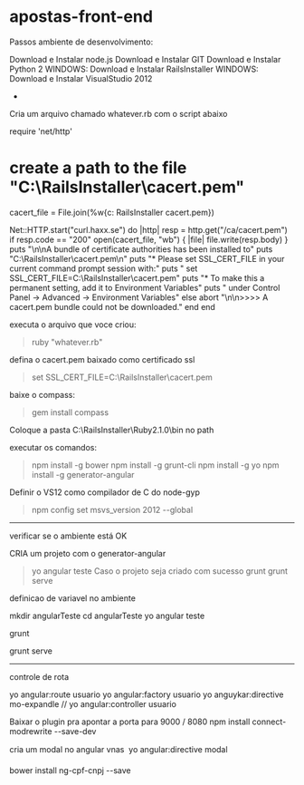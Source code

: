 # apostas-front-end

Passos ambiente de desenvolvimento:

Download e Instalar node.js
Download e Instalar GIT
Download e Instalar Python 2
WINDOWS: Download e Instalar RailsInstaller
WINDOWS: Download e Instalar VisualStudio 2012

- 

Cria um arquivo chamado whatever.rb com o script abaixo

require 'net/http'

# create a path to the file "C:\RailsInstaller\cacert.pem"
cacert_file = File.join(%w{c: RailsInstaller cacert.pem})

Net::HTTP.start("curl.haxx.se") do |http|
  resp = http.get("/ca/cacert.pem")
  if resp.code == "200"
    open(cacert_file, "wb") { |file| file.write(resp.body) }
    puts "\n\nA bundle of certificate authorities has been installed to"
    puts "C:\\RailsInstaller\\cacert.pem\n"
    puts "* Please set SSL_CERT_FILE in your current command prompt session with:"
    puts "     set SSL_CERT_FILE=C:\\RailsInstaller\\cacert.pem"
    puts "* To make this a permanent setting, add it to Environment Variables"
    puts "  under Control Panel -> Advanced -> Environment Variables"
  else
    abort "\n\n>>>> A cacert.pem bundle could not be downloaded."
  end
end

executa o arquivo que voce criou:

> ruby "whatever.rb"

defina o cacert.pem baixado como certificado ssl

> set SSL_CERT_FILE=C:\RailsInstaller\cacert.pem

baixe o compass:

> gem install compass

Coloque a pasta C:\RailsInstaller\Ruby2.1.0\bin no path

executar os comandos:

> npm install -g bower
> npm install -g grunt-cli
> npm install -g yo
> npm install -g generator-angular

Definir o VS12 como compilador de C do node-gyp

> npm config set msvs_version 2012 --global

---------------
verificar se o ambiente está OK

CRIA um projeto com o generator-angular
> yo angular teste
Caso o projeto seja criado com sucesso
> grunt
> grunt serve

definicao de variavel no ambiente

mkdir angularTeste
cd angularTeste
yo angular teste

grunt

grunt serve

---------------------------------------------

controle de rota

yo angular:route usuario
yo angular:factory usuario
yo anguykar:directive mo-expandle
// yo angular:controller usuario

Baixar o plugin pra apontar a porta para 9000 / 8080
npm install connect-modrewrite --save-dev

cria um modal no angular vnas 
yo angular:directive modal


bower install ng-cpf-cnpj --save
